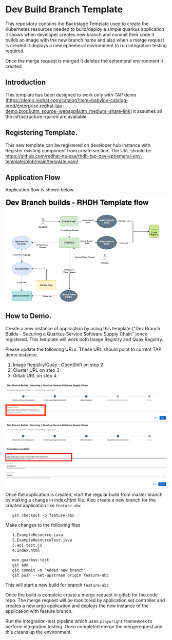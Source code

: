 # Dev Build Branch Template

This repository contains the Backstage Template used to create the Kubernetes resources needed to build/deploy a simple quarkus application it shows when developer creates new branch and commit their code it builds an image with the new branch name and also when a merge request is created it deploys a new ephemeral environment to run integration testing required.

Once the merge request is merged it deletes the ephemeral environment it created.

## Introduction

This template has been designed to work only with TAP demo (https://demo.redhat.com/catalog?item=babylon-catalog-prod/enterprise.redhat-tap-demo.prod&utm_source=webapp&utm_medium=share-link) it assumes all the infrastructure rquired are available.

## Registering Template.

This new template can be registered on developer hub instance with Register existing component from create section. The URL should be https://github.com/redhat-na-ssa/rhdh-tap-dev-ephemeral-env-template/blob/main/template.yaml

## Application Flow

Application flow is shown below.

![Application Flow](assets/DevbuildBranches.png)

## How to Demo.

Create a new instance of application by using this template ("Dev Branch Builds - Securing a Quarkus Service Software Supply Chain" )once registered. This template will work both Image Registry and Quay Registry.

Please update the following URLs. These URL should point to current TAP demo instance.

1) Image Registry/Quay : OpenShift on step 2
2) Cluster URL on step 3
3) Gitlab URL on step 4

![Application Flow](assets/cluster-url-update.png)
![Application Flow](assets/gitlab-url-update.png)

Once the application is created, start the regular build from master branch by making a change in index.html file. Also create a new branch for the created application like `feature-abc`

``` 
   git checkout -b feature-abc
```   

   
   Make changes to the following files

```
   1.ExampleResource.java
   2.ExampleResourceTest.java
   3.api.test.js
   4.index.html
```   

```
   mvn quarkus:test
   git add .
   git commit -m "Added new branch"
   git push --set-upstream origin feature-abc 
```

This will start a new build for branch `feature-abc`

Once the build is complete create a merge request in gitlab for the code repo. The merge request will be monitored by application set controller and creates a new argo application and deploys the new instance of the application with feature branch.

Run the integration-test pipeline which uses `playwright` framework to perform integration testing. Once completed merge the mergerequest and this cleans up the environment.
